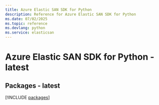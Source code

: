 ```yaml
---
title: Azure Elastic SAN SDK for Python
description: Reference for Azure Elastic SAN SDK for Python
ms.date: 07/02/2025
ms.topic: reference
ms.devlang: python
ms.service: elasticsan
---
```

# Azure Elastic SAN SDK for Python - latest
## Packages - latest
[!INCLUDE [packages](elastic-san-index.md)]